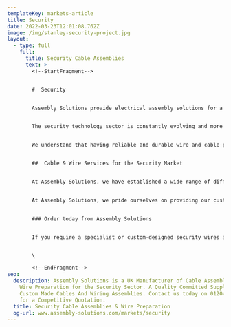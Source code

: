 ```yaml
---
templateKey: markets-article
title: Security
date: 2022-03-23T12:01:08.762Z
image: /img/stanley-security-project.jpg
layout:
  - type: full
    full:
      title: Security Cable Assemblies
      text: >-
        <!--StartFragment-->


        #  Security 


        Assembly Solutions provide electrical assembly solutions for a variety of different sectors and markets, including security. We offer security cable wire products for a wide range of different security technology applications. At Assembly Solutions, we understand the necessity for reliable security technology and products, that's why all of our cable assemblies and wire harness products are stringently tested by our team of experts to ensure quality and safety are guaranteed.


        The security technology sector is constantly evolving and more products are being developed and modernised to suit the needs of consumers. Assembly Solutions are regularly adapting its wire and cable assembly products to suit the requirements of the security sector. Our security cable and wire services are ideal for a wide range of applications within the security industry, whether it is for surveillance technology or virtual data protection services. 


        We understand that having reliable and durable wire and cable products is essential to ensuring appropriate security precautions or procedures are being achieved. That’s why all of our secure cable and wire products are specially designed and manufactured to meet specific requirements as well as high standards of quality and safety. 


        ##  Cable & Wire Services for the Security Market 


        At Assembly Solutions, we have established a wide range of different cable and wire preparation and manufacturing services that are ideal for a variety of different applications within the security industry. Our manufacturing techniques offer excellent turnaround times combined with great value for money in comparison to our competitors both in the UK and overseas. Our products are assembled in the UK and are completed by a team of highly trained experts to ensure top quality and safety standards are met. 


        At Assembly Solutions, we pride ourselves on providing our customers with quality electrical wire and cable products and services that are suitable for a range of different applications and circumstances. We understand how important it is to have high-quality products you can rely on so that they can propel your business forward, that’s why all of our electrical assemblies and custom cable products are safety and quality tested before they leave our premises. 


        ### Order today from Assembly Solutions 


        If you require a specialist or custom-designed security wires and cable solutions [contact our team at Assembly Solutions today](https://www.assembly-solutions.com/contact). For a personalised quote or to receive more information, fill out our contact form now and one of our friendly team members will get back to you.


        \

        <!--EndFragment-->
seo:
  description: Assembly Solutions is a UK Manufacturer of Cable Assemblies and
    Wire Preparation for the Security Sector. A Quality Committed Supplier for
    Custom Made Cables And Wiring Assemblies. Contact us today on 01204 521999
    for a Competitive Quotation.
  title: Security Cable Assemblies & Wire Preparation
  og-url: www.assembly-solutions.com/markets/security
---
```


